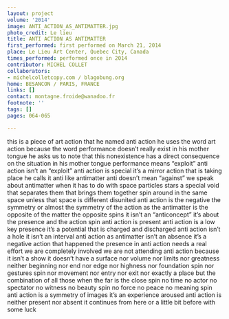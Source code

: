 ```yaml
---
layout: project
volume: '2014'
image: ANTI_ACTION_AS_ANTIMATTER.jpg
photo_credit: Le lieu
title: ANTI ACTION AS ANTIMATTER
first_performed: first performed on March 21, 2014
place: Le Lieu Art Center, Quebec City, Canada
times_performed: performed once in 2014
contributor: MICHEL COLLET
collaborators:
- michelcolletcopy.com / blagobung.org
home: BESANCON / PARIS, FRANCE
links: []
contact: montagne.froide@wanadoo.fr
footnote: ''
tags: []
pages: 064-065

---
```


this is a piece of art action that he named anti action he uses the word art action because the word performance doesn’t really exist in his mother tongue he asks us to note that this nonexistence has a direct consequence on the situation in his mother tongue performance means “exploit” anti action isn’t an “exploit” anti action is special it’s a mirror action that is taking place he calls it anti like antimatter anti doesn’t mean “against” we speak about antimatter when it has to do with space particles stars a special void that separates them that brings them together spin around in the same space unless that space is different disunited anti action is the negative the symmetry or almost the symmetry of the action as the antimatter is the opposite of the matter the opposite spins it isn’t an “anticoncept” it’s about the presence and the action spin anti action is present anti action is a low key presence it’s a potential that is charged and discharged anti action isn’t a hole it isn’t an interval anti action as antimatter isn’t an absence it’s a negative action that happened the presence in anti action needs a real effort we are completely involved we are not attending  anti action because it isn’t a show it doesn’t have a surface nor volume nor limits nor greatness neither beginning nor end nor edge nor highness nor foundation spin nor gestures spin nor movement nor entry nor exit nor exactly a place but the combination of all those when the far is the close spin no time no actor no spectator no witness no beauty spin no force no peace no meaning spin anti action is a symmetry of images it’s an experience aroused anti action is neither present nor absent it continues from here or a little bit before with some luck
